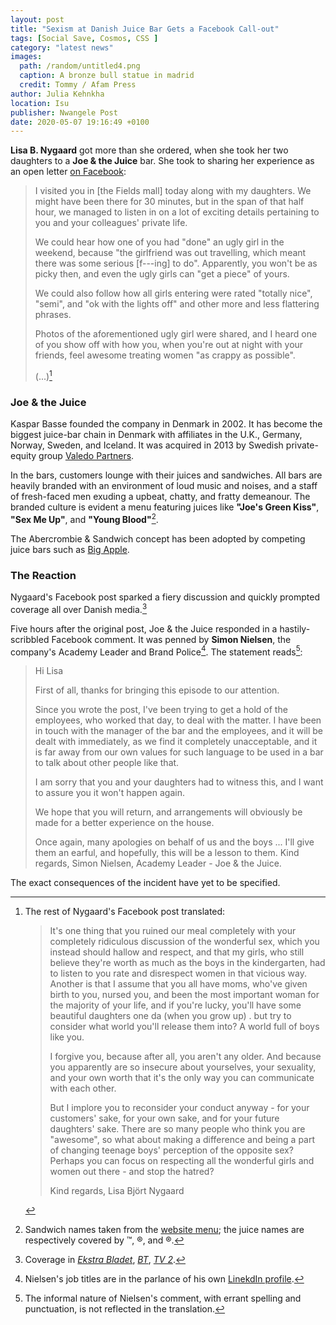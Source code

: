 ```yaml
---
layout: post
title: "Sexism at Danish Juice Bar Gets a Facebook Call-out"
tags: [Social Save, Cosmos, CSS ]
category: "latest news"
images:
  path: /random/untitled4.png
  caption: A bronze bull statue in madrid
  credit: Tommy / Afam Press
author: Julia Kehnkha
location: Isu
publisher: Nwangele Post
date: 2020-05-07 19:16:49 +0100
---
```

**Lisa B. Nygaard** got more than she ordered, when she took her two daughters to a **Joe & the Juice** bar. She took to sharing her experience as an open letter [on Facebook][post]:

>I visited you in [the Fields mall] today along with my daughters. We might have been there for 30 minutes, but in the span of that half hour, we managed to listen in on a lot of exciting details pertaining to you and your colleagues' private life.
>
>We could hear how one of you had "done" an ugly girl in the weekend, because "the girlfriend was out travelling, which meant there was some serious [f---ing] to do". Apparently, you won't be as picky then, and even the ugly girls can "get a piece" of yours.
>
>We could also follow how all girls entering were rated "totally nice", "semi", and "ok with the lights off" and other more and less flattering phrases.
>
>Photos of the aforementioned ugly girl were shared, and I heard one of you show off with how you, when you're out at night with your friends, feel awesome treating women "as crappy as possible".
>
>(...)[^full]

### Joe & the Juice ###

Kaspar Basse founded the company in Denmark in 2002. It has become the biggest juice-bar chain in Denmark with affiliates in the U.K., Germany, Norway, Sweden, and Iceland. It was acquired in 2013 by Swedish private-equity group [Valedo Partners][vp].

In the bars, customers lounge with their juices and sandwiches. All bars are heavily branded with an environment of loud music and noises, and a staff of fresh-faced men exuding a upbeat, chatty, and fratty demeanour. The branded culture is evident a menu featuring juices like **"Joe's Green Kiss"**, **"Sex Me Up"**, and **"Young Blood"**[^menu].

The Abercrombie & Sandwich concept has been adopted by competing juice bars such as [Big Apple][ba].

### The Reaction ###

Nygaard's Facebook post sparked a fiery discussion and quickly prompted coverage all over Danish media.[^coverage]

Five hours after the original post, Joe & the Juice responded in a hastily-scribbled Facebook comment. It was penned by **Simon Nielsen**, the company's Academy Leader and Brand Police[^simon-nielsen]. The statement reads[^language]:

>Hi Lisa
>
>First of all, thanks for bringing this episode to our attention.
>
>Since you wrote the post, I've been trying to get a hold of the employees, who worked that day, to deal with the matter. I have been in touch with the manager of the bar and the employees, and it will be dealt with immediately, as we find it completely unacceptable, and it is far away from our own values for such language to be used in a bar to talk about other people like that.
>
>I am sorry that you and your daughters had to witness this, and I want to assure you it won't happen again.
>
>We hope that you will return, and arrangements will obviously be made for a better experience on the house.
>
>Once again, many apologies on behalf of us and the boys ... I'll give them an earful, and hopefully, this will be a lesson to them. Kind regards, Simon Nielsen, Academy Leader - Joe & the Juice.

The exact consequences of the incident have yet to be specified.

[^full]: The rest of Nygaard's Facebook post translated:

    >It's one thing that you ruined our meal completely with your completely ridiculous discussion of the wonderful sex, which you instead should hallow and respect, and that my girls, who still believe they're worth as much as the boys in the kindergarten, had to listen to you rate and disrespect women in that vicious way. Another is that I assume that you all have moms, who've given birth to you, nursed you, and been the most important woman for the majority of your life, and if you're lucky, you'll have some beautiful daughters one da (when you grow up) . but try to consider what world you'll release them into? A world full of boys like you.
    >
    >I forgive you, because after all, you aren't any older. And because you apparently are so insecure about yourselves, your sexuality, and your own worth that it's the only way you can communicate with each other.
    >
    >But I implore you to reconsider your conduct anyway - for your customers' sake, for your own sake, and for your future daughters' sake. There are so many people who think you are "awesome", so what about making a difference and being a part of changing teenage boys' perception of the opposite sex? Perhaps you can focus on respecting all the wonderful girls and women out there - and stop the hatred?
    >
    >Kind regards, Lisa Björt Nygaard


[^menu]: Sandwich names taken from the [website menu][menu]; the juice names are respectively covered by &trade;, &reg;, and &reg;.
[^coverage]: Coverage in <i>[Ekstra Bladet][eb]</i>, <i>[BT][bt]</i>, <i>[TV 2][tv2]</i>.
[^simon-nielsen]: Nielsen's job titles are in the parlance of his own [LinekdIn profile][sn].
[^language]: The informal nature of Nielsen's comment, with errant spelling and punctuation, is not reflected in the translation.

[post]: https://www.facebook.com/lisabjort/posts/821727854512732
[ba]: http://big-apple.dk
[eb]: http://ekstrabladet.dk/nyheder/samfund/article4943823.ece
[bt]: http://www.bt.dk/danmark/mor-i-chok-over-joe-and-the-juice-hold-jeres-vamle-sex-historier-for-jer-selv
[tv2]: http://nyhederne.tv2.dk/samfund/2014-07-30-lisa-k%C3%B8bte-juice-m%C3%A5tte-h%C3%B8re-p%C3%A5-personalets-sex-historier
[vp]: http://www.valedopartners.com/joe-and-the-juice-och-valedo.aspx
[menu]: http://www.joejuice.com/site/#!menu
[sn]: https://www.linkedin.com/profile/view?id=61417382
